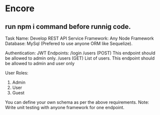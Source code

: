 # Encore
## run npm i command before runnig code.
Task Name: Develop REST API Service
Framework: Any Node Framework
Database: MySql (Prefered to use anyone ORM like Sequelize).

Authentication: JWT
Endpoints:
/login
/users (POST) This endpoint should be allowed to admin only.
/users (GET) List of users. This endpoint should be allowed to admin and user only

User Roles:
1. Admin
2. User
3. Guest

You can define your own schema as per the above requirements.
Note: Write unit testing with anyone framework for one endpoint.

